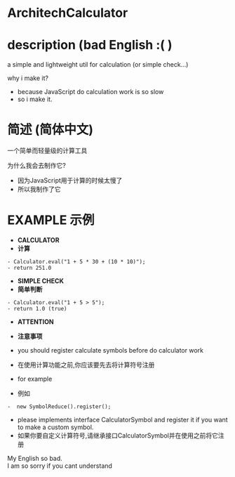 # ArchitechCalculator
# description (bad English :( )
a simple and lightweight util for calculation (or simple check...)
      
why i make it?
- because JavaScript do calculation work is so slow
- so i make it.
      
# 简述 (简体中文)
一个简单而轻量级的计算工具
      
为什么我会去制作它?
- 因为JavaScript用于计算的时候太慢了
- 所以我制作了它
      
# EXAMPLE 示例
- **CALCULATOR**
- **计算**
```
- Calculator.eval("1 + 5 * 30 + (10 * 10)");
- return 251.0
```
      
- **SIMPLE CHECK**
- **简单判断**
```
- Calculator.eval("1 + 5 > 5");
- return 1.0 (true)
```
   
- **ATTENTION**
- **注意事项**
-   you should register calculate symbols before do calculator work
-   在使用计算功能之前,你应该要先去将计算符号注册<br/>
      
-  for example 
-  例如
```
-  new SymbolReduce().register();
```
   
-  please implements interface CalculatorSymbol and register it if you want to make a custom symbol.
-  如果你要自定义计算符号,请继承接口CalculatorSymbol并在使用之前将它注册<br/>
      
My English so bad.<br/>
I am so sorry if you cant understand<br/>
